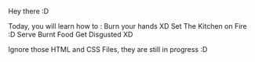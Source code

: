 Hey there :D

Today, you will learn how to : 
Burn your hands XD
Set The Kitchen on Fire :D
Serve Burnt Food 
Get Disgusted XD


Ignore those HTML and CSS Files, they are still in progress :D

